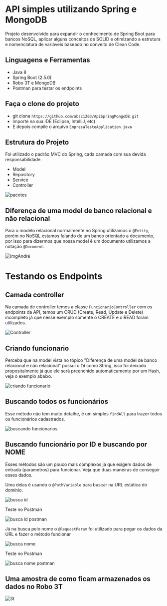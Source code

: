 # API simples utilizando Spring e MongoDB


Projeto desenvolvido para expandir o conhecimento de Spring Boot para bancos NoSQL, aplicar alguns conceitos de SOLID e otimizando a estrutura e nomenclatura de variáveis baseado no conveito de Clean Code.



## Linguagens e Ferramentas
- Java 8
- Spring Boot (2.5.0)
- Robo 3T e MongoDB
- Postman para testar os endpoints

## Faça o clone do projeto
- git clone ``https://github.com/absc1203/ApiSpringMongoDB.git``
- Importe na sua IDE (Eclipse, IntelliJ, etc)
- E depois compile o arquivo ``EmpresaTesteApplication.java``

## Estrutura do Projeto
Foi utilizado o padrão MVC do Spring, cada camada com sua devida responsabilidade.

- Model
- Repository
- Service
- Controller

![pacotes](https://user-images.githubusercontent.com/43246064/121197390-a4ea8c00-c847-11eb-9877-caf0809fe1e4.png)

## Diferença de uma model de banco relacional e não relacional
Para o modelo relacional normalmente no Spring utilizamos o ``@Entity``, porém no NoSQL estamos falando de um banco orientado a documento, por isso para dizermos que nossa model é um documento utilizamos a notação ``@Document``.

![imgAndré](https://user-images.githubusercontent.com/43246064/121225887-5a293e00-c860-11eb-9263-97099daecfd8.png)

# Testando os Endpoints

## Camada controller
Na camada de controller temos a classe ``FuncionarioController`` com os endpoints da API, temos um CRUD (Create, Read, Update e Delete) incompleto já que nesse exemplo somente o CREATE e o READ foram utilizados.

![Controller](https://user-images.githubusercontent.com/43246064/121201048-994c9480-c84a-11eb-9eab-d8549dcf04be.png)

## Criando funcionario
Perceba que na model vista no tópico "Diferença de uma model de banco relacional e não relacional" possuí o ``Id`` como String, isso foi deixado propositalmente já que ele será preenchido automaticamente por um Hash, veja o exemplo abaixo.

![criando funcionario](https://user-images.githubusercontent.com/43246064/121205049-bb93e180-c84d-11eb-853f-18254c93a581.png)

## Buscando todos os funcionários
Esse método não tem muito detalhe, é um simples ``findAll`` para trazer todos os funcionários cadastrados.

![buscando funcionarios](https://user-images.githubusercontent.com/43246064/121206562-f2b6c280-c84e-11eb-9ef8-f21aca423218.png)

## Buscando funcionário por ID e buscando por NOME
Esses métodos são um pouco mais complexos já que exigem dados de entrada (parametros) para funcionar. Veja que duas maneiras de conseguir esses dados.

Uma delas é usando o ``@PathVariable`` para buscar na URL estática do domínio.

![busca id](https://user-images.githubusercontent.com/43246064/121211866-390e2080-c853-11eb-956b-ab9fc021cbe2.png)

Teste no Postman

![busca id postman](https://user-images.githubusercontent.com/43246064/121212809-103a5b00-c854-11eb-8d21-071a5834ade1.png)


Já na busca pelo nome o ``@RequestParam`` foi utilizado para pegar os dados da URL e fazer o método funcionar

![busca nome](https://user-images.githubusercontent.com/43246064/121212996-3cee7280-c854-11eb-9522-ffe5f9ad8a69.png)

Teste no Postman

![busca nome postman](https://user-images.githubusercontent.com/43246064/121213032-44ae1700-c854-11eb-93f6-931aac42acfc.png)


## Uma amostra de como ficam armazenados os dados no Robo 3T

![3t](https://user-images.githubusercontent.com/43246064/121213586-c140f580-c854-11eb-91ce-45dc98256a0d.png)

